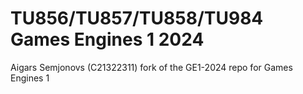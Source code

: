 # TU856/TU857/TU858/TU984 Games Engines 1 2024 

Aigars Semjonovs (C21322311) fork of the GE1-2024 repo for Games Engines 1